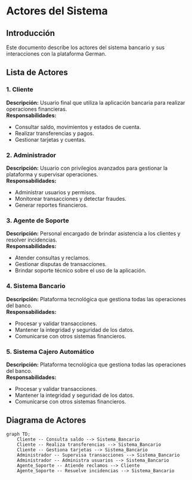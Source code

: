 # Actores del Sistema

## Introducción

Este documento describe los actores del sistema bancario y sus interacciones con la plataforma German.

## Lista de Actores

### 1. Cliente

**Descripción:** Usuario final que utiliza la aplicación bancaria para realizar operaciones financieras.  
**Responsabilidades:**

- Consultar saldo, movimientos y estados de cuenta.
- Realizar transferencias y pagos.
- Gestionar tarjetas y cuentas.

### 2. Administrador

**Descripción:** Usuario con privilegios avanzados para gestionar la plataforma y supervisar operaciones.  
**Responsabilidades:**

- Administrar usuarios y permisos.
- Monitorear transacciones y detectar fraudes.
- Generar reportes financieros.

### 3. Agente de Soporte

**Descripción:** Personal encargado de brindar asistencia a los clientes y resolver incidencias.  
**Responsabilidades:**

- Atender consultas y reclamos.
- Gestionar disputas de transacciones.
- Brindar soporte técnico sobre el uso de la aplicación.

### 4. Sistema Bancario

**Descripción:** Plataforma tecnológica que gestiona todas las operaciones del banco.  
**Responsabilidades:**

- Procesar y validar transacciones.
- Mantener la integridad y seguridad de los datos.
- Comunicarse con otros sistemas financieros.

### 5. Sistema Cajero Automático

**Descripción:** Plataforma tecnológica que gestiona todas las operaciones del banco.  
**Responsabilidades:**

- Procesar y validar transacciones.
- Mantener la integridad y seguridad de los datos.
- Comunicarse con otros sistemas financieros.

## Diagrama de Actores

```mermaid
graph TD;
    Cliente -- Consulta saldo --> Sistema_Bancario
    Cliente -- Realiza transferencias --> Sistema_Bancario
    Cliente -- Gestiona tarjetas --> Sistema_Bancario
    Administrador -- Supervisa transacciones --> Sistema_Bancario
    Administrador -- Administra usuarios --> Sistema_Bancario
    Agente_Soporte -- Atiende reclamos --> Cliente
    Agente_Soporte -- Resuelve incidencias --> Sistema_Bancario
```
